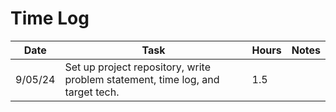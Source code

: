 # Time Log

| Date    | Task                                                                           | Hours | Notes|
|---------|--------------------------------------------------------------------------------|-------|------|
| 9/05/24 | Set up project repository, write problem statement, time log, and target tech. | 1.5   | |